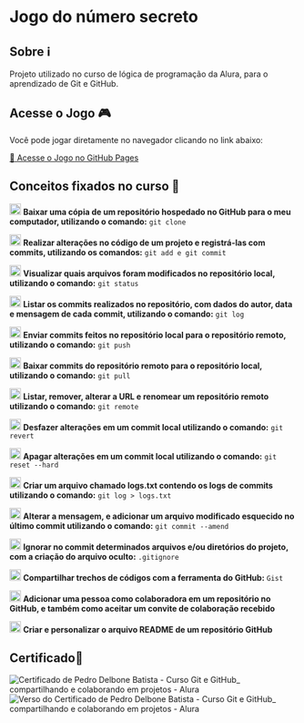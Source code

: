 # Jogo do número secreto

## Sobre :information_source:
Projeto utilizado no curso de lógica de programação da Alura, para o aprendizado de Git e GitHub.

## Acesse o Jogo 🎮
Você pode jogar diretamente no navegador clicando no link abaixo:

[🔗 Acesse o Jogo no GitHub Pages](https://pdelbone.github.io/numero-secreto)

## Conceitos fixados no curso :brain:

<img src="https://git-scm.com/images/logos/downloads/Git-Icon-1788C.png" alt="Git Logo" width="20" height="20"> **Baixar uma cópia de um repositório hospedado no GitHub para o meu computador, utilizando o comando:** `git clone`

<img src="https://git-scm.com/images/logos/downloads/Git-Icon-1788C.png" alt="Git Logo" width="20" height="20"> **Realizar alterações no código de um projeto e registrá-las com commits, utilizando os comandos:** `git add e git commit`

<img src="https://git-scm.com/images/logos/downloads/Git-Icon-1788C.png" alt="Git Logo" width="20" height="20"> **Visualizar quais arquivos foram modificados no repositório local, utilizando o comando:** `git status`

<img src="https://git-scm.com/images/logos/downloads/Git-Icon-1788C.png" alt="Git Logo" width="20" height="20"> **Listar os commits realizados no repositório, com dados do autor, data e mensagem de cada commit, utilizando o comando:** `git log`

<img src="https://git-scm.com/images/logos/downloads/Git-Icon-1788C.png" alt="Git Logo" width="20" height="20"> **Enviar commits feitos no repositório local para o repositório remoto, utilizando o comando:** `git push`

<img src="https://git-scm.com/images/logos/downloads/Git-Icon-1788C.png" alt="Git Logo" width="20" height="20"> **Baixar commits do repositório remoto para o repositório local, utilizando o comando:** `git pull`

<img src="https://git-scm.com/images/logos/downloads/Git-Icon-1788C.png" alt="Git Logo" width="20" height="20"> **Listar, remover, alterar a URL e renomear um repositório remoto utilizando o comando:** `git remote`

<img src="https://git-scm.com/images/logos/downloads/Git-Icon-1788C.png" alt="Git Logo" width="20" height="20"> **Desfazer alterações em um commit local utilizando o comando:** `git revert`

<img src="https://git-scm.com/images/logos/downloads/Git-Icon-1788C.png" alt="Git Logo" width="20" height="20"> **Apagar alterações em um commit local utilizando o comando:** `git reset --hard`

<img src="https://git-scm.com/images/logos/downloads/Git-Icon-1788C.png" alt="Git Logo" width="20" height="20"> **Criar um arquivo chamado logs.txt contendo os logs de commits utilizando o comando:** `git log > logs.txt`

<img src="https://git-scm.com/images/logos/downloads/Git-Icon-1788C.png" alt="Git Logo" width="20" height="20"> **Alterar a mensagem, e adicionar um arquivo modificado esquecido no último commit utilizando o comando:** `git commit --amend`

<img src="https://git-scm.com/images/logos/downloads/Git-Icon-1788C.png" alt="Git Logo" width="20" height="20"> **Ignorar no commit determinados arquivos e/ou diretórios do projeto, com a criação do arquivo oculto:** `.gitignore`

<img src="https://git-scm.com/images/logos/downloads/Git-Icon-1788C.png" alt="Git Logo" width="20" height="20"> **Compartilhar trechos de códigos com a ferramenta do GitHub:** `Gist`

<img src="https://git-scm.com/images/logos/downloads/Git-Icon-1788C.png" alt="Git Logo" width="20" height="20"> **Adicionar uma pessoa como colaboradora em um repositório no GitHub, e também como aceitar um convite de colaboração recebido**

<img src="https://git-scm.com/images/logos/downloads/Git-Icon-1788C.png" alt="Git Logo" width="20" height="20"> **Criar e personalizar o arquivo README de um repositório GitHub**

<h2>Certificado📂</h2>

![Certificado de Pedro Delbone Batista - Curso Git e GitHub_ compartilhando e colaborando em projetos - Alura](https://github.com/user-attachments/assets/40eb5882-f5b7-4f4f-b14e-1db91b483078)
![Verso do Certificado de Pedro Delbone Batista - Curso Git e GitHub_ compartilhando e colaborando em projetos - Alura](https://github.com/user-attachments/assets/be5d840e-5bf7-4d91-931b-4021f75bdd2a)


